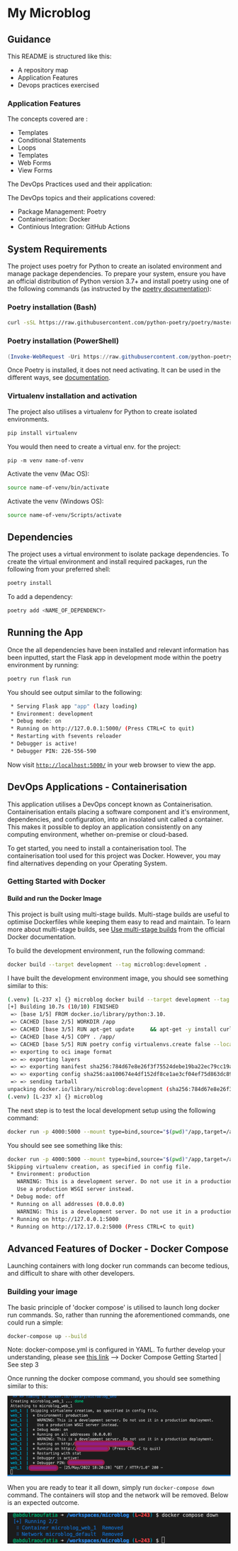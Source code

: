 # My Microblog

## Guidance

This README is structured like this:

- A repository map
- Application Features
- Devops practices exercised

### Application Features

The concepts covered are :

- Templates
- Conditional Statements
- Loops
- Templates
- Web Forms
- View Forms

The DevOps Practices used and their application:

The DevOps topics and their applications covered:

- Package Management: Poetry
- Containerisation: Docker
- Continious Integration: GitHub Actions

## System Requirements

The project uses poetry for Python to create an isolated environment and manage package dependencies. To prepare your system, ensure you have an official distribution of Python version 3.7+ and install poetry using one of the following commands (as instructed by the [poetry documentation](https://python-poetry.org/docs/#system-requirements)):

### Poetry installation (Bash)

```bash
curl -sSL https://raw.githubusercontent.com/python-poetry/poetry/master/get-poetry.py | python -
```

### Poetry installation (PowerShell)

```powershell
(Invoke-WebRequest -Uri https://raw.githubusercontent.com/python-poetry/poetry/master/get-poetry.py -UseBasicParsing).Content | python -

```

Once Poetry is installed, it does not need activating. It can be used in the different ways, see [documentation](https://python-poetry.org/docs/cli/).

### Virtualenv installation and activation

The project also utilises a virtualenv for Python to create isolated environments.

```bash
pip install virtualenv
```

You would then need to create a virtual env. for the project:

```
pip -m venv name-of-venv
```

Activate the venv (Mac OS):

```bash
source name-of-venv/bin/activate
```

Activate the venv (Windows OS):

```bash
source name-of-venv/Scripts/activate
```

## Dependencies

The project uses a virtual environment to isolate package dependencies. To create the virtual environment and install required packages, run the following from your preferred shell:

```bash
poetry install
```

To add a dependency:

```bash
poetry add <NAME_OF_DEPENDENCY>
```

## Running the App

Once the all dependencies have been installed and relevant information has been inputted, start the Flask app in development mode within the poetry environment by running:

```bash
poetry run flask run
```

You should see output similar to the following:

```bash
 * Serving Flask app "app" (lazy loading)
 * Environment: development
 * Debug mode: on
 * Running on http://127.0.0.1:5000/ (Press CTRL+C to quit)
 * Restarting with fsevents reloader
 * Debugger is active!
 * Debugger PIN: 226-556-590
```

Now visit [`http://localhost:5000/`](http://localhost:5000/) in your web browser to view the app.

## DevOps Applications - Containerisation

This application utilises a DevOps concept known as Containerisation. Containerisation entails placing a software component and it's environment, dependencies, and configuration, into an insolated unit called a container. This makes it possible to deploy an application consistently on any computing environment, whether on-premise or cloud-based.

To get started, you need to install a containerisation tool. The containerisation tool used for this project was Docker. However, you may find alternatives depending on your Operating System.

### Getting Started with Docker

#### Build and run the Docker Image

This project is built using multi-stage builds. Multi-stage builds are useful to optimise Dockerfiles while keeping them easy to read and maintain. To learn more about multi-stage builds, see [Use multi-stage builds](https://docs.docker.com/develop/develop-images/multistage-build/) from the official Docker documentation.

To build the development environment, run the following command:

```bash
docker build --target development --tag microblog:development .
```

I have built the development environment image, you should see something similar to this:

```bash
(.venv) [L-237 x] {} microblog docker build --target development --tag microblog:development .
[+] Building 10.7s (10/10) FINISHED                                                                                                                                                
 => [base 1/5] FROM docker.io/library/python:3.10.
 => CACHED [base 2/5] WORKDIR /app                                                                                                                                                                0.0s
 => CACHED [base 3/5] RUN apt-get update     && apt-get -y install curl     && curl -sSL https://raw.githubusercontent.com/python-poetry/poetry/master/get-poetry.py | python -                   0.0s
 => CACHED [base 4/5] COPY . /app/                                                                                                                                                                0.0s
 => CACHED [base 5/5] RUN poetry config virtualenvs.create false --local && poetry install                                                                                                        0.0s
 => exporting to oci image format                                                                                                                                                                 8.0s
 => => exporting layers                                                                                                                                                                           0.0s
 => => exporting manifest sha256:784d67e8e26f3f75524debe19ba22ec79cc19aff719a74245c0309c496676b2f                                                                                                 0.0s
 => => exporting config sha256:aa100674e4df152df8ce1ae3cf04ef75d863dc891a0dc4b1b2d8be7e6623fe4b                                                                                                   0.0s
 => => sending tarball                                                                                                                                                                            7.9s
unpacking docker.io/library/microblog:development (sha256:784d67e8e26f3f75524debe19ba22ec79cc19aff719a74245c0309c496676b2f)...done
(.venv) [L-237 x] {} microblog 
```

The next step is to test the local development setup using the following command:

```bash
docker run -p 4000:5000 --mount type=bind,source="$(pwd)"/app,target=/app/app microblog:development
```

You should see see something like this:

```bash
docker run -p 4000:5000 --mount type=bind,source="$(pwd)"/app,target=/app/app microblog:development
Skipping virtualenv creation, as specified in config file.
 * Environment: production
   WARNING: This is a development server. Do not use it in a production deployment.
   Use a production WSGI server instead.
 * Debug mode: off
 * Running on all addresses (0.0.0.0)
   WARNING: This is a development server. Do not use it in a production deployment.
 * Running on http://127.0.0.1:5000
 * Running on http://172.17.0.2:5000 (Press CTRL+C to quit)
```

## Advanced Features of Docker - Docker Compose

Launching containers with long docker run commands can become tedious, and difficult to share with other developers.

### Building your image

The basic principle of 'docker compose' is utilised to launch long docker run commands. So, rather than running the aforementioned commands, one could run a simple:

```bash
docker-compose up --build 
```

Note: docker-compose.yml is configured in YAML. To further develop your understanding, please see [this link](https://docs.docker.com/compose/gettingstarted/) --> Docker Compose Getting Started | See step 3

Once running the docker compose command, you should see something similar to this:

![docker-compose-success](./images/docker-compose-success.png)

When you are ready to tear it all down, simply run ```docker-compose down``` command. The containers will stop and the network will be removed. Below is an expected outcome.

![plot](./images/docker-compose-down-success.png)
